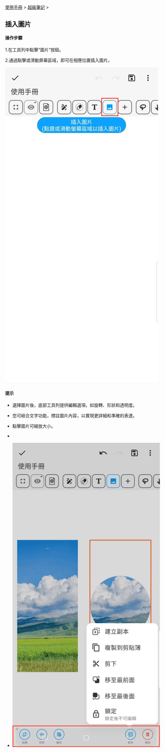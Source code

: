 [使用手冊](/dragonnest/drawnote/manual/zh-tw) > [超級筆記](/dragonnest/drawnote/manual/zh-tw/super_note) >

插入圖片
---
#### 操作步驟

1.在工具列中點擊“圖片”按鈕。

2.通過點擊或滑動屏幕區域，即可在相應位置插入圖片。

![](imgs/insert_picture.png)

#### 提示
- 選擇圖片後，底部工具列提供編輯選項，如旋轉、形狀和透明度。
- 您可結合文字功能，標註圖片內容，以實現更詳細和準確的表達。
- 點擊圖片可縮放大小。
- 

- ![](imgs/insert_picture1.png)